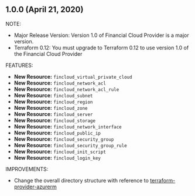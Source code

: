 ## 1.0.0 (April 21, 2020)

NOTE:

- Major Release Version: Version 1.0 of Financial Cloud Provider is a major version.
- Terraform 0.12: You must upgrade to Terraform 0.12 to use version 1.0 of the Financial Cloud Provider

FEATURES:

- **New Resource:** `fincloud_virtual_private_cloud`
- **New Resource:** `fincloud_network_acl`
- **New Resource:** `fincloud_network_acl_rule`
- **New Resource:** `fincloud_subnet`
- **New Resource:** `fincloud_region`
- **New Resource:** `fincloud_zone`
- **New Resource:** `fincloud_server`
- **New Resource:** `fincloud_storage`
- **New Resource:** `fincloud_network_interface`
- **New Resource:** `fincloud_public_ip`
- **New Resource:** `fincloud_security_group`
- **New Resource:** `fincloud_security_group_rule`
- **New Resource:** `fincloud_init_script`
- **New Resource:** `fincloud_login_key`

IMPROVEMENTS:

- Change the overall directory structure with reference to [terraform-provider-azurerm](https://github.com/terraform-providers/terraform-provider-azurerm)
